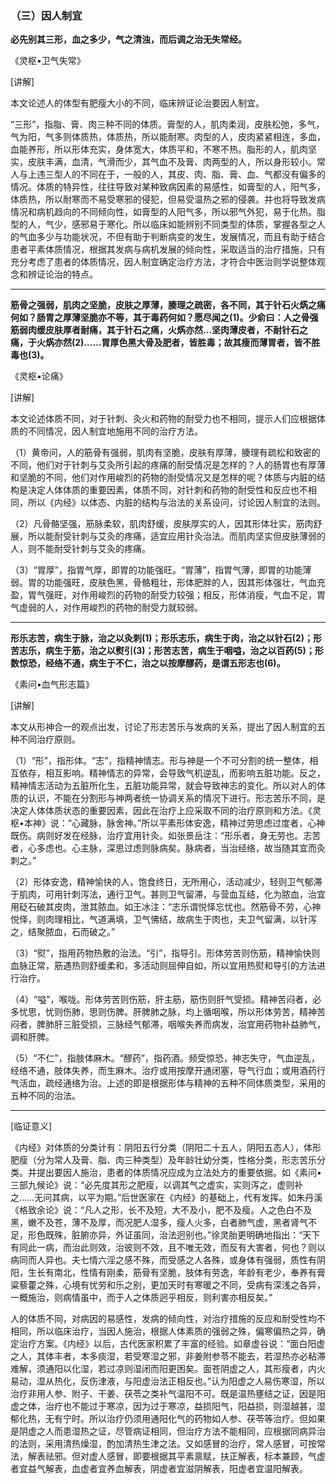 ### （三）因人制宜

**必先别其三形，血之多少，气之清浊，而后调之治无失常经。**

《灵枢•卫气失常》

[讲解]

本文论述人的体型有肥瘦大小的不同，临床辨证论治要因人制宜。

“三形”，指脂、膏、肉三种不同的体质。膏型的人，肌肉柔润，皮肤松弛，多气，气为阳，气多则体质热，体质热，所以能耐寒。肉型的人，皮肉紧紧相连，多血，血能养形，所以形体充实，身体宽大，体质平和，不寒不热。脂形的人，肌肉坚实，皮肤丰满，血清，气滑而少，其气血不及膏、肉两型的人，所以身形较小。常人与上违三型人的不同在于，一般的人，其皮、肉、脂、膏、血、气都没有偏多的情况。体质的特异性，往往导致对某种致病因素的易感性，如膏型的人，阳气多，体质热，所以耐寒而不易受寒邪的侵犯，但易受温热之邪的侵袭。并也将导致发病情况和病机趋向的不同倾向性，如膏型的人阳气多，所以邪气外犯，易于化热。脂型的人，气少，感邪易于寒化。所以临床如能辨别不同类型的体质，掌握各型之人的气血多少与功能状况，不但有助于判断病变的发生，发展情况，而且有助于结合患者平素体质情况，根据其发病与病机发展的倾向性，采取适当的治疗措施，只有充分考虑了患者的体质情况，因人制宜确定治疗方法，才符合中医治则学说整体观念和辨证论治的特点。

* * *

**筋骨之强弱，肌肉之坚脆，皮肤之厚薄，腠理之疏密，各不同，其于针石火焫之痛何如？肠胃之厚薄坚脆亦不等，其于毒药何如？愿尽闻之(1)。少俞曰：人之骨强筋弱肉缓皮肤厚者耐痛，其于针石之痛，火焫亦然…坚肉薄皮者，不耐针石之痛，于火焫亦然(2)……胃厚色黑大骨及肥者，皆胜毒；故其瘦而薄胃者，皆不胜毒也(3)。**

《灵枢•论痛》

[讲解]

本文论述体质不同，对于针刺、灸火和药物的耐受力也不相同，提示人们应根据体质的不同情况，因人制宜地施用不同的治疗方法。

（1）黄帝问，人的筋骨有强弱，肌肉有坚脆，皮肤有厚薄，腠理有疏松和致密的不同，他们对于针刺与艾灸所引起的疼痛的耐受情况是怎样的？人的肠胃也有厚薄和坚脆的不同，他们对作用峻烈的药物的耐受情况又是怎样的呢？体质与内脏的结构是决定人体体质的重要因素，体质不同，对针刺和药物的耐受性和反应也不相同，所以《内经》以体态、内脏的结构与治法的关系设问，讨论因人制宜的法则。

（2）凡骨骼坚强，筋脉柔软，肌肉舒缓，皮肤厚实的人，因其形体壮实，筋肉舒展，所以能耐受针刺与艾灸的疼痛，适宜应用针灸治法。而肌肉坚实但皮肤薄弱的人，则不能耐受针刺与艾灸的疼痛。

（3）“胃厚”，指胃气厚，即胃的功能强旺。“胃薄”，指胃气薄，即胃的功能薄弱。胃的功能强旺，皮肤色黑，骨骼粗壮，形体肥胖的人，因其形体强壮，气血充盈，胃气强旺，对作用峻烈的药物的耐受力较强；相反，形体消瘦，气血不足，胃气虚弱的人，对作用峻烈的药物的耐受力就较弱。

* * *

**形乐志苦，病生于脉，治之以灸刺(1)；形乐志乐，病生于肉，治之以针石(2)；形苦志乐，病生于筋，治之以熨引(3)；形苦志苦，病生于咽嗌，治之以百药(5)；形数惊恐，经络不通，病生于不仁，治之以按摩醪药，是谓五形志也(6)。**

《素问•血气形志篇》

[讲解]

本文从形神合一的观点出发，讨论了形志苦乐与发病的关系，提出了因人制宜的五种不同治疗原则。

（1）“形”，指形体。“志”，指精神情志。形与神是一个不可分割的统一整体，相互依存，相互影响。精神情志的异常，会导致气机逆乱，而影响五脏功能。反之，精神情志活动为五脏所化生，五脏功能异常，就会导致神志的变化。所以对人的体质的认识，不能在分割形与神两者统一协调关系的情况下进行。形志苦乐不同，是决定人体体质状态的重要因素，因此在治疗上应采取不同的治疗原则和方法。《灵枢•本神》说：“心藏脉，脉舍神。”所以平素形体安逸，精神过劳思虑过度者，心神既伤。病则好发在经脉，治疗宜用针灸。如张景岳注：“形乐者，身无劳也。志苦者，心多虑也。心主脉，深思过虑则脉病矣。脉病者，当治经络，故当随其宜而灸刺之。”

（2）形体安逸，精神愉快的人，饱食终日，无所用心，活动减少，轻则卫气郁滞于肌肉，可用针刺泻法，通行卫气。甚则卫气留滞，与营血互结，化为脓血，治宜用砭石破其皮肉，泄其脓血。如王冰注：“志乐谓悦怿忘忧也。然筋骨不劳，心神悦怿，则肉理相比，气道满填，卫气怫结，故病生于肉也，夫卫气留满，以针泻之，结聚脓血，石而破之。”

（3）“熨”，指用药物热敷的治法。“引”，指导引。形体劳苦则伤筋，精神愉快则血脉正常，筋遇热则舒缓柔和，多活动则屈伸自如，所以宜用热熨和导引的方法进行治疗。

（4）“嗌”，喉咙。形体劳苦则伤筋，肝主筋，筋伤则肝气受损。精神苦闷者，必多忧思，忧则伤肺，思则伤脾。肝脾肺之脉，均上循咽喉，所以形体劳苦，精神苦闷者，脾肺肝三脏受损，三脉经气郁滞，咽喉失养而病发，治宜用药物补益肺气，调和肝脾。

（5）“不仁”，指肢体麻木。“醪药”，指药酒。频受惊恐，神志失守，气血逆乱，经络不通，肢体失养，而生麻木。治疗或用按摩开通闭塞，导气行血；或用酒药行气活血，疏经通络为治。上述的即是根据形体与精神的五种不同体质类型，采用的五种不同的治法。

* * *

[临证意义]

《内经》对体质的分类计有：阴阳五行分类（阴阳二十五人，阴阳五态人），体形肥瘦（分为常人及膏、脂、肉三种类型）及年龄壮幼分类，性格分类，形志苦乐分类。并提出要因人施治，患者的体质情况应成为立法处方的重要依据。如《素问•三部九候论》说：“必先度其形之肥瘦，以调其气之虚实，实则泻之，虚则补之……无问其病，以平为期。”后世医家在《内经》的基础上，代有发挥。如朱丹溪《格致余论》说：“凡人之形，长不及短，大不及小，肥不及瘦。人之色白不及黑，嫩不及苍，薄不及厚，而况肥人湿多，瘦人火多，白者肺气虚，黑者肾气不足，形色既殊，脏腑亦异，外证虽同，治法迥别也。”徐灵胎更明确地指出：“天下有同此一病，而治此则效，治彼则不效，且不唯无效，而反有大害者，何也？则以病同而人异也。夫七情六淫之感不殊，而受感之人各殊，或身体有强弱，质性有阴阳，生长有南北，性情有刚柔，筋骨有坚脆，肢体有劳逸，年龄有老少，奉养有膏粱藜藿之殊，心境有忧劳和乐之别，更加天时有寒暖之不同，受病有深浅之各异，一概施治，则病情虽中，而于人之体质迥乎相反，则利害亦相反矣。”

人的体质不同，对病因的易感性，发病的倾向性，对治疗措施的反应和耐受性均不相同，所以临床治疗，当因人施治，根据人体素质的强弱之殊，偏寒偏热之异，确定治疗方案。《内经》以后，古代医家积累了丰富的经验。如章虚谷说：“面白阳虚之人，其体丰者，本多痰湿，若受寒湿之邪，非姜附参苓不能去，若湿热亦必粘滞难解，须通阳以化湿，若过凉则湿闭而阳更困矣。面苍阴虚之人，其形瘦者，内火易动，湿从热化，反伤津液，与阳虚治法正相反也。”认为阳虚之人易伤寒湿，所以治疗非用人参、附子、干姜、茯苓之类补气温阳不可。既是温热壅结之证，因是阳虚之体，治疗也不能过于寒凉，因为过于寒凉，益损阳气，阳益损，则湿越甚，湿郁化热，无有宁时。所以治疗仍须用通阳化气的药物如人参、茯苓等治疗。但如果是阴虚之人而患湿热之证，尽管病证相同，但治疗方法不能相同，应根据同病异治的法则，采用清热燥湿，酌加清热生津之法。又如感冒的治疗，常人感冒，可按常法，解表祛邪。但对虚人感冒，即要根据其平素禀赋，扶正解表，标本兼顾，气虚者宜益气解表，血虚者宜养血解表，阴虚者宜滋阴解表，阳虚者宜温阳解表。